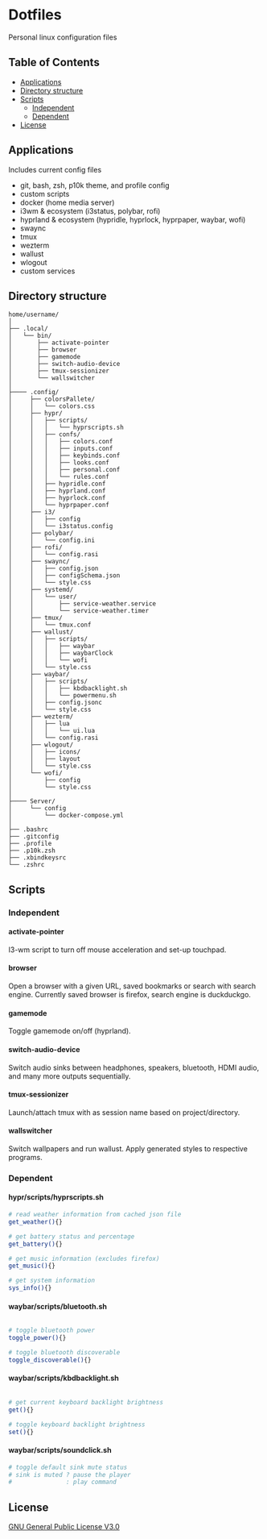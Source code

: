 Dotfiles
========

Personal linux configuration files

Table of Contents
-----------------

-	[Applications](#applications)
-	[Directory structure](#directory-structure)
-	[Scripts](#scripts)
	-	[Independent](#scripts)
	-	[Dependent](#scripts)
-	[License](#license)

Applications
------------

Includes current config files

-	git, bash, zsh, p10k theme, and profile config
-	custom scripts
-	docker (home media server)
-	i3wm & ecosystem (i3status, polybar, rofi)
-	hyprland & ecosystem (hypridle, hyprlock, hyprpaper, waybar, wofi)
-	swaync
-	tmux
-	wezterm
-	wallust
-	wlogout
-	custom services

Directory structure
-------------------

```
home/username/
│
├── .local/
│   └── bin/
│       ├── activate-pointer
│       ├── browser
│       ├── gamemode
│       ├── switch-audio-device
│       ├── tmux-sessionizer
│       └── wallswitcher
│
├──── .config/
│     ├── colorsPallete/
│     │   └── colors.css
│     ├── hypr/
│     │   ├── scripts/
│     │   │   └── hyprscripts.sh
│     │   ├── confs/
│     │   │   ├── colors.conf
│     │   │   ├── inputs.conf
│     │   │   ├── keybinds.conf
│     │   │   ├── looks.conf
│     │   │   ├── personal.conf
│     │   │   └── rules.conf
│     │   ├── hypridle.conf
│     │   ├── hyprland.conf
│     │   ├── hyprlock.conf
│     │   └── hyprpaper.conf
│     ├── i3/
│     │   ├── config
│     │   └── i3status.config
│     ├── polybar/
│     │   └── config.ini
│     ├── rofi/
│     │   └── config.rasi
│     ├── swaync/
│     │   ├── config.json
│     │   ├── configSchema.json
│     │   └── style.css
│     ├── systemd/
│     │   └── user/
│     │       ├── service-weather.service
│     │       └── service-weather.timer
│     ├── tmux/
│     │   └── tmux.conf
│     ├── wallust/
│     │   ├── scripts/
│     │   │   ├── waybar
│     │   │   ├── waybarClock
│     │   │   └── wofi
│     │   └── style.css
│     ├── waybar/
│     │   ├── scripts/
│     │   │   ├── kbdbacklight.sh
│     │   │   └── powermenu.sh
│     │   ├── config.jsonc
│     │   └── style.css
│     ├── wezterm/
│     │   ├── lua 
│     │   │   └── ui.lua
│     │   └── config.rasi
│     ├── wlogout/
│     │   ├── icons/ 
│     │   ├── layout 
│     │   └── style.css
│     └── wofi/
│         ├── config
│         └── style.css
│
├──── Server/
│     └── config
│         └── docker-compose.yml
│
├── .bashrc
├── .gitconfig
├── .profile
├── .p10k.zsh
├── .xbindkeysrc
└── .zshrc
```

Scripts
-------

### Independent

#### activate-pointer

I3-wm script to turn off mouse acceleration and set-up touchpad.

#### browser

Open a browser with a given URL, saved bookmarks or search with search engine. Currently saved browser is firefox, search engine is duckduckgo.

#### gamemode

Toggle gamemode on/off (hyprland).

#### switch-audio-device

Switch audio sinks between headphones, speakers, bluetooth, HDMI audio, and many more outputs sequentially.

#### tmux-sessionizer

Launch/attach tmux with as session name based on project/directory.

#### wallswitcher

Switch wallpapers and run wallust. Apply generated styles to respective programs.

### Dependent

#### hypr/scripts/hyprscripts.sh

```sh
# read weather information from cached json file
get_weather(){}

# get battery status and percentage
get_battery(){}

# get music information (excludes firefox)
get_music(){}

# get system information
sys_info(){}
```

#### waybar/scripts/bluetooth.sh

```sh

# toggle bluetooth power
toggle_power(){}

# toggle bluetooth discoverable
toggle_discoverable(){}
```

#### waybar/scripts/kbdbacklight.sh

```sh

# get current keyboard backlight brightness
get(){}

# toggle keyboard backlight brightness
set(){}
```

#### waybar/scripts/soundclick.sh

```sh
# toggle default sink mute status
# sink is muted ? pause the player
#               : play command
```

License
-------

[GNU General Public License V3.0](./LICENSE)
